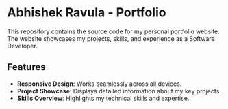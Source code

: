# Abhishek Ravula - Portfolio

This repository contains the source code for my personal portfolio website. The website showcases my projects, skills, and experience as a Software Developer.

## Features

- **Responsive Design**: Works seamlessly across all devices.
- **Project Showcase**: Displays detailed information about my key projects.
- **Skills Overview**: Highlights my technical skills and expertise.

